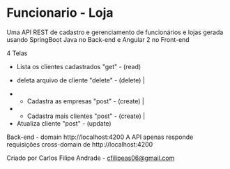 # Funcionario - Loja
Uma API REST de cadastro e gerenciamento de funcionários e lojas gerada usando SpringBoot Java no Back-end e Angular 2 no Front-end

4 Telas
- Lista os clientes cadastrados "get" - (read) 
+ deleta arquivo de cliente "delete" - (delete)
|
- - Cadastra as empresas "post" - (create)
|
- - Cadastra mais clientes "post" - (create)
|
- Atualiza cliente "post" - (update)



Back-end - domain http://localhost:4200
A API apenas responde requisições cross-domain de http://localhost:4200




Criado por Carlos Filipe Andrade - cfilipeas06@gmail.com


